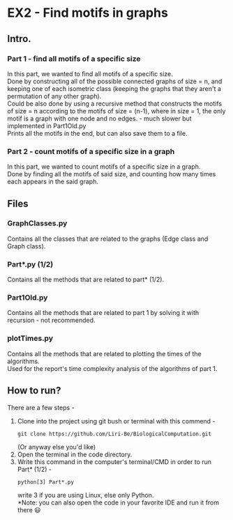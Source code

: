 # EX2 - Find motifs in graphs
## Intro.
### Part 1 - find all motifs of a specific size 
In this part, we wanted to find all motifs of a specific size.  
Done by constructing all of the possible connected graphs of size = n, and keeping one of each isometric class (keeping the graphs that they aren't a permutation of any other graph).   
Could be also done by using a recursive method that constructs the motifs of size = n according to the motifs of size = (n-1), where in size = 1, the only motif is a graph with one node and no edges. - much slower but implemented in Part1Old.py    
Prints all the motifs in the end, but can also save them to a file.
### Part 2 - count motifs of a specific size in a graph
In this part, we wanted to count motifs of a specific size in a graph.   
Done by finding all the motifs of said size, and counting how many times each appears in the said graph.

## Files
### GraphClasses.py
Contains all the classes that are related to the graphs (Edge class and Graph class).
### Part*.py (1/2)
Contains all the methods that are related to part* (1/2).
### Part1Old.py
Contains all the methods that are related to part 1 by solving it with recursion - not recommended.
### plotTimes.py
Contains all the methods that are related to plotting the times of the algorithms.   
Used for the report's time complexity analysis of the algorithms of part 1.

## How to run?
There are a few steps -
1. Clone into the project using git bush or terminal with this commend -
    ```
    git clone https://github.com/Liri-Be/BiologicalComputation.git
    ```
    (Or anyway else you'd like)
2. Open the terminal in the code directory.
3. Write this command in the computer's terminal/CMD in order to run Part* (1/2) - 
    ```
    python[3] Part*.py 
    ```
    write 3 if you are using Linux, else only Python.   
*Note: you can also open the code in your favorite IDE and run it from there :smiley:
